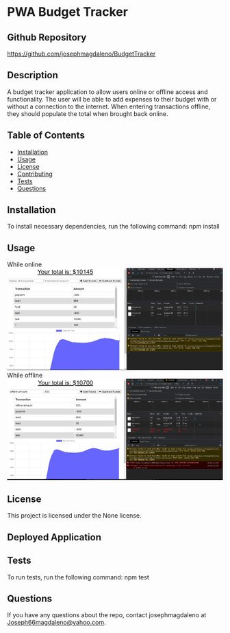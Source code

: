 
# PWA Budget Tracker
## Github Repository
https://github.com/josephmagdaleno/BudgetTracker
## Description
A budget tracker application to allow users online or offline access and functionality. The user will be able to add expenses to their budget with or without a connection to the internet. When entering transactions offline, they should populate the total when brought back online.
## Table of Contents
* [Installation](#installation)
* [Usage](#usage)
* [License](#license)
* [Contributing](#contributing)
* [Tests](#tests)
* [Questions](#questions)
## Installation
To install necessary dependencies, run the following command:
npm install
## Usage
While online
![Screenshot](./public/img/PWA-HW1.png)
While offline
![Screenshot](./public/img/PWA-HW2.png)
## License
This project is licensed under the None license.
## Deployed Application

## Tests
To run tests, run the following command:
npm test
## Questions
If you have any questions about the repo, contact josephmagdaleno at Joseph66magdaleno@yahoo.com.
